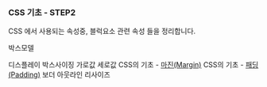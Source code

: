 ### CSS 기초 - STEP2

CSS 에서 사용되는 속성중, 블럭요소 관련 속성 들을 정리합니다.


박스모델

디스플레이
박스사이징
가로값
세로값
CSS의 기초 - [마진(Margin)](./01_Margin.md)
CSS의 기초 - [패딩(Padding)](./02_Padding.md)
보더
아웃라인
리사이즈





